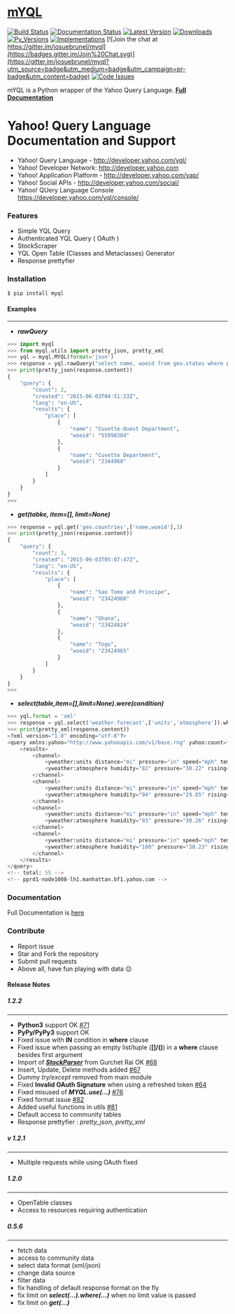 [mYQL](http://myql.readthedocs.org/en/latest/)
=========

[![Build Status](https://travis-ci.org/josuebrunel/myql.svg?branch=master)](https://travis-ci.org/josuebrunel/myql) [![Documentation Status](https://readthedocs.org/projects/myql/badge/?version=latest)](https://myql.readthedocs.org)
[![Latest Version](https://pypip.in/version/myql/badge.svg)](https://pypi.python.org/pypi/myql/)
[![Downloads](https://pypip.in/download/myql/badge.svg)](https://pypi.python.org/pypi/myql) 
[![Py_Versions](https://pypip.in/py_versions/myql/badge.svg)](https://pypi.python.org/pypi/myql)
[![Implementations](https://pypip.in/implementation/myql/badge.svg)](https://pypi.python.org/pypi/myql)
[![Join the chat at https://gitter.im/josuebrunel/myql](https://badges.gitter.im/Join%20Chat.svg)](https://gitter.im/josuebrunel/myql?utm_source=badge&utm_medium=badge&utm_campaign=pr-badge&utm_content=badge) [![Code Issues](https://www.quantifiedcode.com/project/gh:josuebrunel:myql/badge.svg)](https://www.quantifiedcode.com/app/project/gh:josuebrunel:myql)


mYQL is a Python wrapper of the Yahoo Query Language. **[Full Documentation](http://myql.readthedocs.org/en/latest/)**

Yahoo! Query Language Documentation and Support
===============================================

* Yahoo! Query Language - http://developer.yahoo.com/yql/
* Yahoo! Developer Network: http://developer.yahoo.com
* Yahoo! Application Platform - http://developer.yahoo.com/yap/
* Yahoo! Social APIs - http://developer.yahoo.com/social/
* Yahoo! QUery Language Console https://developer.yahoo.com/yql/console/

### Features

* Simple YQL Query 
* Authenticated YQL Query ( OAuth )
* StockScraper
* YQL Open Table (Classes and Metaclasses) Generator 
* Response prettyfier

### Installation

```shell
$ pip install myql
```

#### Examples
--------------

* ___rawQuery___

```python
>>> import myql
>>> from myql.utils import pretty_json, pretty_xml
>>> yql = myql.MYQL(format='json')
>>> response = yql.rawQuery("select name, woeid from geo.states where place='Congo' limit 2")
>>> print(pretty_json(response.content))
{
    "query": {
        "count": 2, 
        "created": "2015-06-03T04:51:23Z", 
        "lang": "en-US", 
        "results": {
            "place": [
                {
                    "name": "Cuvette-Ouest Department", 
                    "woeid": "55998384"
                }, 
                {
                    "name": "Cuvette Department", 
                    "woeid": "2344968"
                }
            ]
        }
    }
}
>>> 

```

* ___get(tabke, item=[], limit=None)___

```python
>>> response = yql.get('geo.countries',['name,woeid'],3)
>>> print(pretty_json(response.content))
{
    "query": {
        "count": 3, 
        "created": "2015-06-03T05:07:47Z", 
        "lang": "en-US", 
        "results": {
            "place": [
                {
                    "name": "Sao Tome and Principe", 
                    "woeid": "23424966"
                }, 
                {
                    "name": "Ghana", 
                    "woeid": "23424824"
                }, 
                {
                    "name": "Togo", 
                    "woeid": "23424965"
                }
            ]
        }
    }
}
>>> 

```

*  ___select(table,item=[],limit=None).were(condition)___

```python
>>> yql.format = 'xml'
>>> response = yql.select('weather.forecast',['units','atmosphere']).where(['woeid','in','select woeid from geo.places(1) where text="Paris,Fr"'])
>>> print(pretty_xml(response.content))
<?xml version="1.0" encoding="utf-8"?>
<query xmlns:yahoo="http://www.yahooapis.com/v1/base.rng" yahoo:count="4" yahoo:created="2015-06-03T05:21:43Z" yahoo:lang="en-US">
    <results>
        <channel>
            <yweather:units distance="mi" pressure="in" speed="mph" temperature="F" xmlns:yweather="http://xml.weather.yahoo.com/ns/rss/1.0"/>
            <yweather:atmosphere humidity="82" pressure="30.22" rising="0" visibility="9" xmlns:yweather="http://xml.weather.yahoo.com/ns/rss/1.0"/>
        </channel>
        <channel>
            <yweather:units distance="mi" pressure="in" speed="mph" temperature="F" xmlns:yweather="http://xml.weather.yahoo.com/ns/rss/1.0"/>
            <yweather:atmosphere humidity="94" pressure="29.85" rising="0" visibility="6.21" xmlns:yweather="http://xml.weather.yahoo.com/ns/rss/1.0"/>
        </channel>
        <channel>
            <yweather:units distance="mi" pressure="in" speed="mph" temperature="F" xmlns:yweather="http://xml.weather.yahoo.com/ns/rss/1.0"/>
            <yweather:atmosphere humidity="93" pressure="30.26" rising="0" visibility="" xmlns:yweather="http://xml.weather.yahoo.com/ns/rss/1.0"/>
        </channel>
        <channel>
            <yweather:units distance="mi" pressure="in" speed="mph" temperature="F" xmlns:yweather="http://xml.weather.yahoo.com/ns/rss/1.0"/>
            <yweather:atmosphere humidity="100" pressure="30.23" rising="0" visibility="" xmlns:yweather="http://xml.weather.yahoo.com/ns/rss/1.0"/>
        </channel>
    </results>
</query>
<!-- total: 55 -->
<!-- pprd1-node1008-lh1.manhattan.bf1.yahoo.com -->
```

### Documentation

Full Documentation is [here](http://myql.readthedocs.org/en/latest/)

### Contribute

* Report issue
* Star and Fork the repository
* Submit pull requests
* Above all, have fun playing with data :wink:

#### Release Notes

##### 1.2.2
-------
* **Python3** support OK [#71](https://github.com/josuebrunel/myql/issues/71)
* **PyPy/PyPy3** support OK
* Fixed issue with **IN** condition in **where** clause
* Fixed issue when passing an empty list/tuple (**[]/()**) in a **where** clause besides first argument
* Import of ***[StockParser](https://github.com/gurch101/StockScraper)*** from Gurchet Rai  OK [#68](https://github.com/josuebrunel/myql/issues/68)
* Insert, Update, Delete methods added [#67](https://github.com/josuebrunel/myql/issues/67) 
* Dummy *try/except* removed from main module
* Fixed **Invalid OAuth Signature** when using a refreshed token [#64](https://github.com/josuebrunel/myql/issues/64)
* Fixed misused of ***MYQL.use(...)*** [#76](https://github.com/josuebrunel/myql/issues/76)
* Fixed format issue [#82](https://github.com/josuebrunel/myql/issues/82)
* Added useful functions in utils [#81](https://github.com/josuebrunel/myql/issues/81)
* Default access to community tables
* Response prettyfier : *pretty_json, pretty_xml*

##### v 1.2.1
------
* Multiple requests while using OAuth fixed 

##### 1.2.0
-------
* OpenTable classes
* Access to resources requiring authentication

##### 0.5.6
-------------
* fetch data
* access to community data
* select data format (xml/json)
* change data source
* filter data 
* fix handling of default response format on the fly 
* fix limit on ***select(...).where(...)*** when no limit value is passed
* fix limit on ***get(...)***



